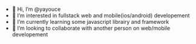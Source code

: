 - 👋 Hi, I’m @yayouce
- 👀 I’m interested in fullstack web and mobile(ios/android) developement
- 🌱 I’m currently learning some javascript librairy and framework 
- 💞️ I’m looking to collaborate with another person on web/mobile developement 

<!---
yayouce/yayouce is a ✨ special ✨ repository because its `README.md` (this file) appears on your GitHub profile.
You can click the Preview link to take a look at your changes.
--->
